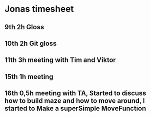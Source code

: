 # Jonas timesheet

## 9th   2h Gloss
## 10th  2h Git gloss
## 11th  3h meeting with Tim and Viktor
## 15th  1h meeting
## 16th  0,5h meeting with TA, Started to discuss how to build maze and how to move around, I started to Make a superSimple MoveFunction


